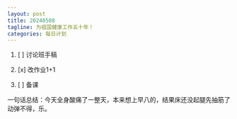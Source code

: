 ```yaml
---
layout: post
title: 20240508
tagline: 为祖国健康工作五十年！
categories: 每日计划
---
```


1. [ ] 讨论班手稿

2. [x] 改作业1+1

3. [ ] 备课

一句话总结：今天全身酸痛了一整天，本来想上早八的，结果床还没起腿先抽筋了动弹不得，乐。